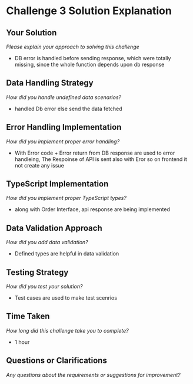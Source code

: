 # Challenge 3 Solution Explanation

## Your Solution
*Please explain your approach to solving this challenge*
- DB error is handled before sending response, which were totally missing, since the whole function depends upon db response

## Data Handling Strategy
*How did you handle undefined data scenarios?*

- handled Db error else send the data fetched

## Error Handling Implementation
*How did you implement proper error handling?*

- With Error code + Error return from DB response are used to error handleing, The Respoinse of API is sent also with Eror so on frontend it not create any issue

## TypeScript Implementation
*How did you implement proper TypeScript types?*

- along with Order Interface, api response are being implemented

## Data Validation Approach
*How did you add data validation?*

- Defined types are helpful in data validation

## Testing Strategy
*How did you test your solution?*

- Test cases are used to make test scenrios

## Time Taken
*How long did this challenge take you to complete?*

- 1 hour

## Questions or Clarifications
*Any questions about the requirements or suggestions for improvement?*

